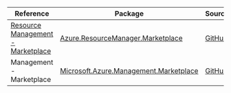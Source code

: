 | Reference | Package | Source |
|---|---|---|
|[Resource Management - Marketplace](resourcemanager.marketplace-readme.md)|[Azure.ResourceManager.Marketplace](https://www.nuget.org/packages/Azure.ResourceManager.Marketplace)|[GitHub](https://github.com/Azure/azure-sdk-for-net/blob/main/sdk/marketplace/Azure.ResourceManager.Marketplace)|
|Management - Marketplace|[Microsoft.Azure.Management.Marketplace](https://www.nuget.org/packages/Microsoft.Azure.Management.Marketplace)|[GitHub](https://github.com/Azure/azure-sdk-for-net/blob/main/)|
